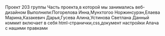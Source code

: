 Проект 203 группы
Часть проекта,в которой мы занимались веб-дизайном
Выполнили:Погорелова Инна,Мунхтогоо Норжинсурэн,Елаева Марина,Казакевич Дарья,Гусева Алина,Устинова Светлана
Данный коммит включает в себя html-странички,css,документ настройки Апача с нашими правками
